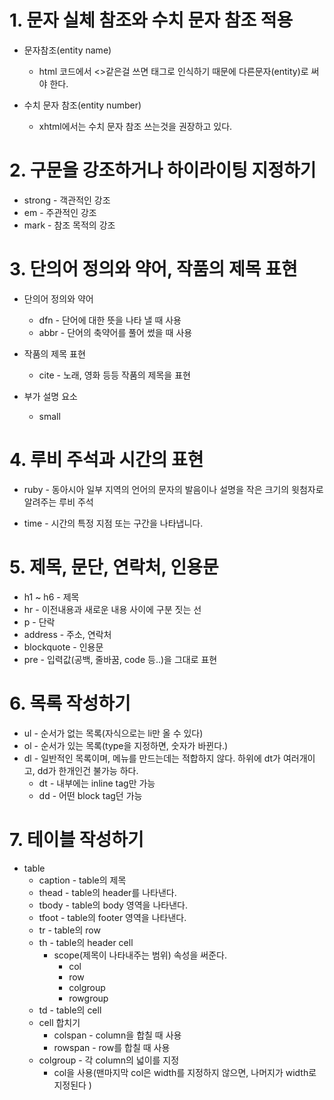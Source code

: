 # 1. 문자 실체 참조와 수치 문자 참조 적용

* 문자참조(entity name)
  * html 코드에서 <>같은걸 쓰면 태그로 인식하기 때문에 다른문자(entity)로 써야 한다.

* 수치 문자 참조(entity number)
  * xhtml에서는 수치 문자 참조 쓰는것을 권장하고 있다.

# 2. 구문을 강조하거나 하이라이팅 지정하기

* strong - 객관적인 강조
* em - 주관적인 강조
* mark - 참조 목적의 강조

# 3. 단의어 정의와 약어, 작품의 제목 표현

* 단의어 정의와 약어
  * dfn - 단어에 대한 뜻을 나타 낼 때 사용
  * abbr - 단어의 축약어를 풀어 썼을 때 사용

* 작품의 제목 표현
  * cite - 노래, 영화 등등 작품의 제목을 표현

* 부가 설명 요소
  * small

# 4. 루비 주석과 시간의 표현

* ruby - 동아시아 일부 지역의 언어의 문자의 발음이나 설명을 작은 크기의 윗첨자로 알려주는 루비 주석

* time - 시간의 특정 지점 또는 구간을 나타냅니다.

# 5. 제목, 문단, 연락처, 인용문

* h1 ~ h6 - 제목
* hr - 이전내용과 새로운 내용 사이에 구분 짓는 선
* p - 단락
* address - 주소, 연락처
* blockquote - 인용문
* pre - 입력값(공백, 줄바꿈, code 등..)을 그대로 표현

# 6. 목록 작성하기

* ul - 순서가 없는 목록(자식으로는 li만 올 수 있다)
* ol - 순서가 있는 목록(type을 지정하면, 숫자가 바뀐다.)
* dl - 일반적인 목록이며, 메뉴를 만드는데는 적합하지 않다. 하위에 dt가 여러개이고, dd가 한개인건 불가능 하다.
  * dt - 내부에는 inline tag만 가능
  * dd - 어떤 block tag던 가능

# 7. 테이블 작성하기

* table
  * caption - table의 제목
  * thead - table의 header를 나타낸다.
  * tbody - table의 body 영역을 나타낸다.
  * tfoot - table의 footer 영역을 나타낸다.
  * tr - table의 row
  * th - table의 header cell
    * scope(제목이 나타내주는 범위) 속성을 써준다.
      * col
      * row
      * colgroup
      * rowgroup
  * td - table의 cell
  * cell 합치기
    * colspan - column을 합칠 때 사용
    * rowspan - row를 합칠 때 사용
  * colgroup - 각 column의 넓이를 지정
    * col을 사용(맨마지막 col은 width를 지정하지 않으면, 나머지가 width로 지정된다 )